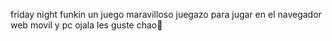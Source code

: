 friday night funkin un juego maravilloso juegazo para jugar en el navegador web movil y pc ojala les guste chao🤗
